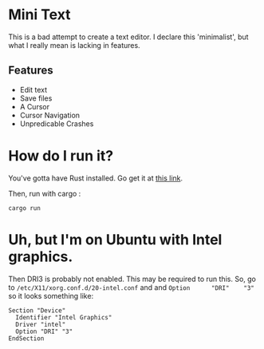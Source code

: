# Mini Text
This is a bad attempt to create a text editor.
I declare this 'minimalist', but what I really mean is lacking
in features.

## Features
* Edit text
* Save files
* A Cursor
* Cursor Navigation
* Unpredicable Crashes

# How do I run it?
You've gotta have Rust installed. Go get it at [this link](https://www.rust-lang.org/).

Then, run with cargo :
```
cargo run
```


# Uh, but I'm on Ubuntu with Intel graphics.
Then DRI3 is probably not enabled. This may be required to run this.
So, go to `/etc/X11/xorg.conf.d/20-intel.conf`
and and `Option      "DRI"    "3"`
so it looks something like:
```
Section "Device"
  Identifier "Intel Graphics"
  Driver "intel"
  Option "DRI" "3"
EndSection
```